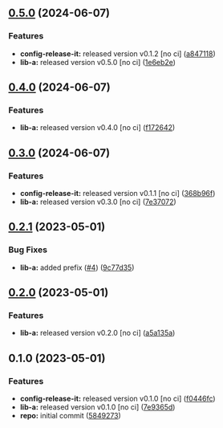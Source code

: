 

## [0.5.0](https://github.com/quannt-paypay/monorepo-semantic-releases/compare/@mono/app-a-v0.4.0...@mono/app-a-v0.5.0) (2024-06-07)


### Features

* **config-release-it:** released version v0.1.2 [no ci] ([a847118](https://github.com/quannt-paypay/monorepo-semantic-releases/commit/a84711814f2e20eb0ac8bd8d2e4e10a616ce54a8))
* **lib-a:** released version v0.5.0 [no ci] ([1e6eb2e](https://github.com/quannt-paypay/monorepo-semantic-releases/commit/1e6eb2e2360f8d79ba72ad08c6e27c0f9b4bd256))

## [0.4.0](https://github.com/quannt-paypay/monorepo-semantic-releases/compare/@mono/app-a-v0.3.0...@mono/app-a-v0.4.0) (2024-06-07)


### Features

* **lib-a:** released version v0.4.0 [no ci] ([f172642](https://github.com/quannt-paypay/monorepo-semantic-releases/commit/f172642239dc0fcd83917a337e08dd1a6940e839))

## [0.3.0](https://github.com/quannt-paypay/monorepo-semantic-releases/compare/@mono/app-a-v0.2.1...@mono/app-a-v0.3.0) (2024-06-07)


### Features

* **config-release-it:** released version v0.1.1 [no ci] ([368b96f](https://github.com/quannt-paypay/monorepo-semantic-releases/commit/368b96ff78be2b87952648add6ad93d0490f183f))
* **lib-a:** released version v0.3.0 [no ci] ([7e37072](https://github.com/quannt-paypay/monorepo-semantic-releases/commit/7e37072939c2c00ac0572fb01279eb8f5d43d48a))

## [0.2.1](https://github.com/b12k/monorepo-semantic-releases/compare/@mono/app-a-v0.2.0...@mono/app-a-v0.2.1) (2023-05-01)


### Bug Fixes

* **lib-a:** added prefix ([#4](https://github.com/b12k/monorepo-semantic-releases/issues/4)) ([9c77d35](https://github.com/b12k/monorepo-semantic-releases/commit/9c77d3553e3c08442f210d4dd337737fee6907d2))

## [0.2.0](https://github.com/b12k/monorepo-semantic-releases/compare/@mono/app-a-v0.1.0...@mono/app-a-v0.2.0) (2023-05-01)


### Features

* **lib-a:** released version v0.2.0 [no ci] ([a5a135a](https://github.com/b12k/monorepo-semantic-releases/commit/a5a135a0f5e94593402c29788fe683c76f3c7c86))

## 0.1.0 (2023-05-01)


### Features

* **config-release-it:** released version v0.1.0 [no ci] ([f0446fc](https://github.com/b12k/monorepo-semantic-releases/commit/f0446fc59c62a71c8d9847d38f6de84f001540ad))
* **lib-a:** released version v0.1.0 [no ci] ([7e9365d](https://github.com/b12k/monorepo-semantic-releases/commit/7e9365d3f642fcbcbb415a6bafdd2711d6084d4d))
* **repo:** initial commit ([5849273](https://github.com/b12k/monorepo-semantic-releases/commit/58492737f01fe3a2fd98e0b2b3c0646e6850a8db))